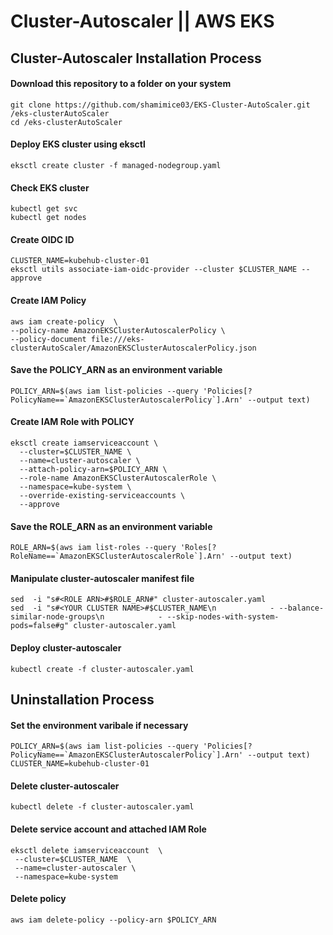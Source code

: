 # Cluster-Autoscaler || AWS EKS

## Cluster-Autoscaler Installation Process


#### Download this repository to a folder on your system 

```
git clone https://github.com/shamimice03/EKS-Cluster-AutoScaler.git  /eks-clusterAutoScaler
cd /eks-clusterAutoScaler
```

#### Deploy EKS cluster using eksctl 

```
eksctl create cluster -f managed-nodegroup.yaml
```

#### Check EKS cluster 

```
kubectl get svc
kubectl get nodes
```

#### Create OIDC ID
```
CLUSTER_NAME=kubehub-cluster-01
eksctl utils associate-iam-oidc-provider --cluster $CLUSTER_NAME --approve
```

#### Create IAM Policy
```
aws iam create-policy  \
--policy-name AmazonEKSClusterAutoscalerPolicy \
--policy-document file:///eks-clusterAutoScaler/AmazonEKSClusterAutoscalerPolicy.json
```

#### Save the POLICY_ARN as an environment variable
```
POLICY_ARN=$(aws iam list-policies --query 'Policies[?PolicyName==`AmazonEKSClusterAutoscalerPolicy`].Arn' --output text)
```

#### Create IAM Role with POLICY 
```
eksctl create iamserviceaccount \
  --cluster=$CLUSTER_NAME \
  --name=cluster-autoscaler \
  --attach-policy-arn=$POLICY_ARN \
  --role-name AmazonEKSClusterAutoscalerRole \
  --namespace=kube-system \
  --override-existing-serviceaccounts \
  --approve
```

#### Save the ROLE_ARN as an environment variable
```
ROLE_ARN=$(aws iam list-roles --query 'Roles[?RoleName==`AmazonEKSClusterAutoscalerRole`].Arn' --output text)
```

#### Manipulate cluster-autoscaler manifest file
```
sed  -i "s#<ROLE ARN>#$ROLE_ARN#" cluster-autoscaler.yaml
sed  -i "s#<YOUR CLUSTER NAME>#$CLUSTER_NAME\n            - --balance-similar-node-groups\n            - --skip-nodes-with-system-pods=false#g" cluster-autoscaler.yaml
```

#### Deploy cluster-autoscaler
```
kubectl create -f cluster-autoscaler.yaml
```

## Uninstallation Process

#### Set the environment varibale if necessary 
```
POLICY_ARN=$(aws iam list-policies --query 'Policies[?PolicyName==`AmazonEKSClusterAutoscalerPolicy`].Arn' --output text)
CLUSTER_NAME=kubehub-cluster-01
```

#### Delete cluster-autoscaler
```
kubectl delete -f cluster-autoscaler.yaml
```

#### Delete service account and attached IAM Role
```
eksctl delete iamserviceaccount  \
 --cluster=$CLUSTER_NAME  \
 --name=cluster-autoscaler \
 --namespace=kube-system
```

#### Delete policy
```
aws iam delete-policy --policy-arn $POLICY_ARN
```




